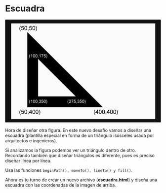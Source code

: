 # Escuadra

![Escuadra](escuadra.png)

Hora de diseñar otra figura. En este nuevo desafío vamos a diseñar una escuadra (plantilla especial en forma de un triángulo isósceles usada por arquitectos e ingenieros).

Si analizamos la figura podemos ver un triángulo dentro de otro. Recordando también que diseñar triángulos es diferente, pues es preciso diseñar línea por línea.

Usa las funciones `beginPath(), moveTo(), lineTo() y fill()`.

Ahora es tu turno de crear un nuevo archivo (**escuadra.html**) y diseña una escuadra con las coordenadas de la imagen de arriba.

